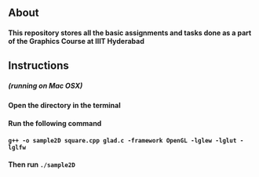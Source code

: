 ## About

#### This repository stores all the basic assignments and tasks done as a part of the Graphics Course at IIIT Hyderabad



##    Instructions 
##### (*running on Mac OSX*)

#### Open the directory in the terminal
#### Run the following command
#### `g++ -o sample2D square.cpp glad.c -framework OpenGL -lglew -lglut -lglfw`
#### Then run `./sample2D`